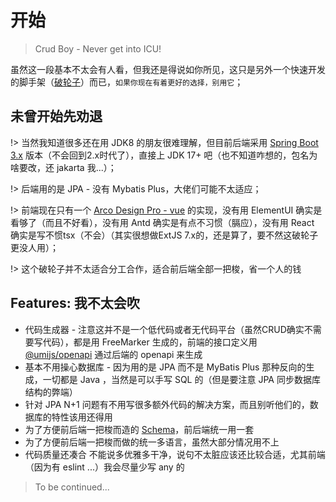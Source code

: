 # 开始
> Crud Boy - Never get into ICU!

虽然这一段基本不太会有人看，但我还是得说如你所见，这只是另外一个快速开发的脚手架（[破轮子](about/broken-wheel.md)）而已，`如果你现在有着更好的选择，别用它`；

## 未曾开始先劝退
!> 当然我知道很多还在用 JDK8 的朋友很难理解，但目前后端采用 [Spring Boot 3.x](https://docs.spring.io/spring-boot/docs/current/reference/html/) 版本（不会回到2.x时代了），直接上 JDK 17+ 吧（也不知道咋想的，包名为啥要改，还 jakarta 我...）；

!> 后端用的是 JPA - 没有 Mybatis Plus，大佬们可能不太适应；

!> 前端现在只有一个 [Arco Design Pro - vue](https://arco.design/vue/docs/pro/start) 的实现，没有用 ElementUI 确实是看够了（而且不好看），没有用 Antd 确实是有点不习惯（膈应），没有用 React 确实是写不惯tsx（不会）（其实很想做ExtJS 7.x的，还是算了，要不然这破轮子更没人用）；

!> 这个破轮子并不太适合分工合作，适合前后端全部一把梭，省一个人的钱

## Features: 我不太会吹
- 代码生成器 - 注意这并不是一个低代码或者无代码平台（虽然CRUD确实不需要写代码），都是用 FreeMarker 生成的，前端的接口定义用 [@umijs/openapi](https://www.npmjs.com/package/@umijs/openapi) 通过后端的 openapi 来生成
- 基本不用操心数据库 - 因为用的是 JPA 而不是 MyBatis Plus 那种反向的生成，一切都是 Java ，当然是可以手写 SQL 的（但是要注意 JPA 同步数据库结构的弊端）
- 针对 JPA N+1 问题有不用写很多额外代码的解决方案，而且别听他们的，数据库的特性该用还得用
- 为了方便前后端一把梭而造的 [Schema](schema)，前后端统一用一套
- 为了方便前后端一把梭而做的统一多语言，虽然大部分情况用不上
- 代码质量还凑合 不能说多优雅多干净，说句不太脏应该还比较合适，尤其前端（因为有 eslint ...）我会尽量少写 any 的

> To be continued...